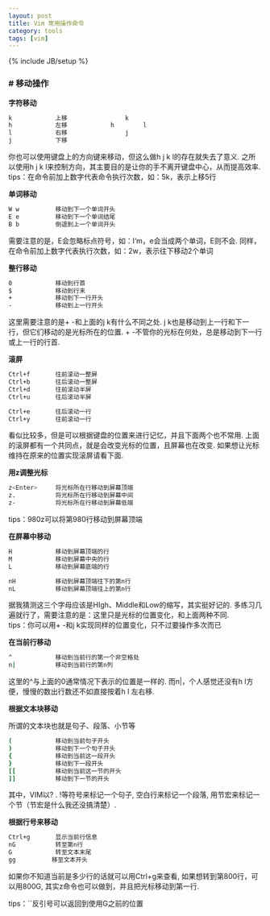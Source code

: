 ```yaml
---
layout: post
title: Vim 常用操作命令
category: tools
tags: [vim]
---
```

{% include JB/setup %}

### # 移动操作
**字符移动**

```sh
k            上移                k
h            左移            h        l
l            右移                j
j            下移
```
你也可以使用键盘上的方向键来移动，但这么做h j k l的存在就失去了意义. 之所以使用h j k l来控制方向，其主要目的是让你的手不离开键盘中心，从而提高效率. <br>
tips：在命令前加上数字代表命令执行次数，如：5k，表示上移5行


**单词移动**

```sh
W w          移动到下一个单词开头
E e          移动到下一个单词结尾
B b          倒退到上一个单词开头
```
需要注意的是，E会忽略标点符号，如：I‘m，e会当成两个单词，E则不会. 同样，在命令前加上数字代表执行次数，如：2w，表示往下移动2个单词

**整行移动**

```sh
0            移动到行首
$            移动到行末
+            移动到下一行开头
-            移动到上一行开头
```
这里需要注意的是+ -和上面的j k有什么不同之处. j k也是移动到上一行和下一行，但它们移动的是光标所在的位置. + -不管你的光标在何处，总是移动到下一行或上一行的行首.

**滚屏**

```sh
Ctrl+f       往前滚动一整屏
Ctrl+b       往后滚动一整屏
Ctrl+d       往前滚动半屏
Ctrl+u       往后滚动半屏

Ctrl+e       往后滚动一行        
Ctrl+y       往前滚动一行
```
看似比较多，但是可以根据键盘的位置来进行记忆，并且下面两个也不常用. 上面的滚屏都有一个共同点，就是会改变光标的位置，且屏幕也在改变. 如果想让光标维持在原来的位置实现滚屏请看下面.

**用z调整光标**

```sh
z<Enter>     将光标所在行移动到屏幕顶端
z.           将光标所在行移动到屏幕中间
z-           将光标所在行移动到屏幕低端
```
tips：980z<Enter>可以将第980行移动到屏幕顶端

**在屏幕中移动**

```sh
H            移动到屏幕顶端的行
M            移动到屏幕中央的行
L            移动到屏幕底端的行

nH           移动到屏幕顶端往下的第n行
nL           移动到屏幕顶端往上的第n行
```
据我猜测这三个字母应该是HIgh、Middle和Low的缩写，其实挺好记的. 多练习几遍就行了，需要注意的是：这里只是光标的位置变化，和上面两种不同. <br>
tips：你可以用+ -和j k实现同样的位置变化，只不过要操作多次而已

**在当前行移动**

```sh
^            移动到当前行的第一个非空格处
n|           移动到当前行的第n列
```
这里的^与上面的0通常情况下表示的位置是一样的. 而n|，个人感觉还没有h l方便，慢慢的数出行数还不如直接按着h l 左右移.

**根据文本块移动**

所谓的文本块也就是句子、段落、小节等

```sh
(            移动到当前句子开头
)            移动到下一个句子开头
{            移动到当前这一段开头   
}            移动到下一段开头
[[           移动到当前这一节的开头
]]           移动到下一节的开头
```
其中，VIM以? . !等符号来标记一个句子, 空白行来标记一个段落, 用节宏来标记一个节（节宏是什么我还没搞清楚）.

**根据行号来移动**

```sh
Ctrl+g       显示当前行信息
nG           转至第n行
G            转至文本末尾
gg　　　　　　移至文本开头
```
如果你不知道当前是多少行的话就可以用Ctrl+g来查看, 如果想转到第800行，可以用800G, 其实z命令也可以做到，并且把光标移动到第一行.

tips：``反引号可以返回到使用G之前的位置
